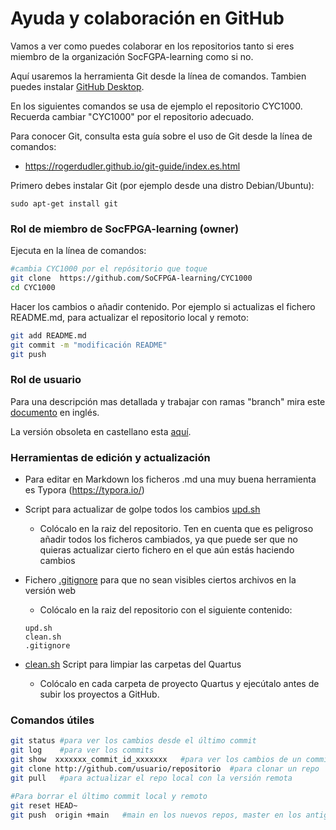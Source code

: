 # Ayuda y colaboración en GitHub

Vamos a ver como puedes colaborar en los repositorios tanto si eres miembro de la organización SocFGPA-learning como si no. 

Aquí usaremos la herramienta Git desde la línea de comandos. Tambien puedes instalar [GitHub Desktop](https://desktop.github.com/).

En los siguientes comandos se usa de ejemplo el repositorio CYC1000. Recuerda cambiar "CYC1000" por el repositorio adecuado.

Para conocer Git, consulta esta guía sobre el uso de Git desde la línea de comandos:

* https://rogerdudler.github.io/git-guide/index.es.html

Primero debes instalar Git (por ejemplo desde una distro Debian/Ubuntu):

```
sudo apt-get install git
```

### Rol de miembro de SocFPGA-learning (owner)

Ejecuta en la línea de comandos:

```sh
#cambia CYC1000 por el repósitorio que toque
git clone  https://github.com/SoCFPGA-learning/CYC1000
cd CYC1000
```

Hacer los cambios o añadir contenido. Por ejemplo si actualizas el fichero README.md, para actualizar el repositorio local y remoto:

```sh
git add README.md
git commit -m "modificación README"
git push
```

### Rol de usuario  

Para una descripción mas detallada y trabajar con ramas "branch" mira este [documento](https://github.com/SoCFPGA-learning/General/tree/main/Contributing#pull-requests) en inglés.

La versión obsoleta en castellano esta [aquí](rol_usuario.md).

### Herramientas de edición y actualización

* Para editar en Markdown los ficheros .md una muy buena herramienta es Typora (https://typora.io/)

* Script para actualizar de golpe todos los cambios [upd.sh](./upd.sh)

  * Colócalo en la raiz del repositorio. Ten en cuenta que es peligroso añadir todos los ficheros cambiados, ya que puede ser que no quieras actualizar cierto fichero en el que aún estás haciendo cambios

* Fichero [.gitignore](./.gitignore) para que no sean visibles ciertos archivos en la versión web

  * Colócalo en la raiz del repositorio con el siguiente contenido:
  
  ```
  upd.sh
  clean.sh
  .gitignore
  ```
  
* [clean.sh](./clean.sh) Script para limpiar las carpetas del Quartus

  * Colócalo en cada carpeta de proyecto Quartus y ejecútalo antes de subir los proyectos a GitHub.


### Comandos útiles

```sh
git status #para ver los cambios desde el último commit
git log    #para ver los commits
git show  xxxxxxx_commit_id_xxxxxxx   #para ver los cambios de un commit
git clone http://github.com/usuario/repositorio  #para clonar un repo
git pull   #para actualizar el repo local con la versión remota

#Para borrar el último commit local y remoto
git reset HEAD~ 				
git push  origin +main   #main en los nuevos repos, master en los antiguos

```


